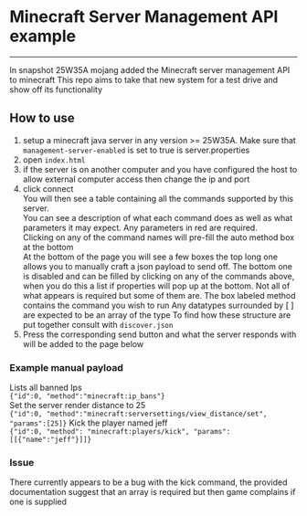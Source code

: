# Minecraft Server Management API example
----
In snapshot 25W35A mojang added the Minecraft server management API to minecraft
This repo aims to take that new system for a test drive and show off its functionality 

## How to use
1. setup a minecraft java server in any version >= 25W35A. Make sure that `management-server-enabled` is set to true is server.properties
2. open `index.html`
3. if the server is on another computer and you have configured the host to allow external computer access then change the ip and port
4. click connect  
You will then see a table containing all the commands supported by this server.  
You can see a description of what each command does as well as what parameters it may expect. Any parameters in red are required.  
Clicking on any of the command names will pre-fill the auto method box at the bottom  
At the bottom of the page you will see a few boxes the top long one allows you to manually craft a json payload to send off. 
The bottom one is disabled and can be filled by clicking on any of the commands above, when you do this a list if properties will pop up at the bottom. Not all of what appears is required but some of them are.
The box labeled method contains the command you wish to run
Any datatypes surrounded by [ ] are expected to be an array of the type
To find how these structure are put together consult with `discover.json`
5. Press the corresponding send button and what the server responds with will be added to the page below


### Example manual payload
Lists all banned Ips  
`{"id":0, "method":"minecraft:ip_bans"}`  
Set the server render distance to 25  
`{"id":0, "method":"minecraft:serversettings/view_distance/set", "params":[25]}`
Kick the player named jeff  
`{"id":0, "method": "minecraft:players/kick", "params":[[{"name":"jeff"}]]}`


### Issue
There currently appears to be a bug with the kick command, the provided documentation suggest that an array is required but then game complains if one is supplied
